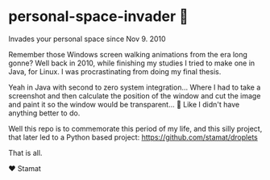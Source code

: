 # personal-space-invader 👾
Invades your personal space since Nov 9. 2010

Remember those Windows screen walking animations from the era long gonne? Well back in 2010, while finishing my studies I tried to make one in Java, for Linux. I was procrastinating from doing my final thesis.

Yeah in Java with second to zero system integration... Where I had to take a screenshot and then calculate the position of the window and cut the image and paint it so the window would be transparent... 🤣 Like I didn't have anything better to do.

Well this repo is to commemorate this period of my life, and this silly project, that later led to a Python based project: https://github.com/stamat/droplets

That is all.

❤️ Stamat
